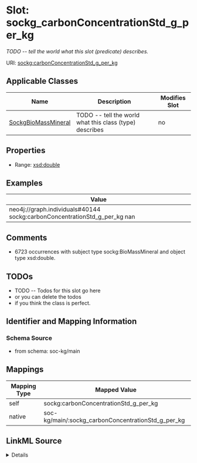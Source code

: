 

# Slot: sockg_carbonConcentrationStd_g_per_kg


_TODO -- tell the world what this slot (predicate) describes._





URI: [sockg:carbonConcentrationStd_g_per_kg](http://www.semanticweb.org/sockg/ontologies/2024/0/soil-carbon-ontology/carbonConcentrationStd_g_per_kg)



<!-- no inheritance hierarchy -->





## Applicable Classes

| Name | Description | Modifies Slot |
| --- | --- | --- |
| [SockgBioMassMineral](../classes/SockgBioMassMineral.md) | TODO -- tell the world what this class (type) describes |  no  |







## Properties

* Range: [xsd:double](http://www.w3.org/2001/XMLSchema#double)






## Examples

| Value |
| --- |
| neo4j://graph.individuals#40144 sockg:carbonConcentrationStd_g_per_kg nan |

## Comments

* 6723 occurrences with subject type sockg:BioMassMineral and object type xsd:double.

## TODOs

* TODO -- Todos for this slot go here
* or you can delete the todos
* if you think the class is perfect.

## Identifier and Mapping Information







### Schema Source


* from schema: soc-kg/main




## Mappings

| Mapping Type | Mapped Value |
| ---  | ---  |
| self | sockg:carbonConcentrationStd_g_per_kg |
| native | soc-kg/main/:sockg_carbonConcentrationStd_g_per_kg |




## LinkML Source

<details>
```yaml
name: sockg_carbonConcentrationStd_g_per_kg
description: TODO -- tell the world what this slot (predicate) describes.
todos:
- TODO -- Todos for this slot go here
- or you can delete the todos
- if you think the class is perfect.
comments:
- 6723 occurrences with subject type sockg:BioMassMineral and object type xsd:double.
examples:
- value: neo4j://graph.individuals#40144 sockg:carbonConcentrationStd_g_per_kg nan
from_schema: soc-kg/main
rank: 1000
slot_uri: sockg:carbonConcentrationStd_g_per_kg
alias: sockg_carbonConcentrationStd_g_per_kg
domain_of:
- sockg_BioMassMineral
range: double

```
</details>